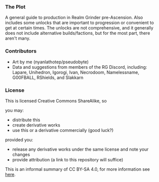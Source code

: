 ### The Plot

A general guide to production in Realm Grinder pre-Ascension. Also includes some unlocks that are important to progression or convenient to get at certain times. The unlocks are not comprehensive, and it generally does not include alternative builds/factions, but for the most part, there aren't many.

### Contributors
* Art by me (nyanlathotep/pseudobyte)
* Data and suggestions from members of the RG Discord, including: Lapare, Unihedron, Igorogi, Ivan, Necrodoom, Namelessname, G00FBALL, RShields, and Slakkarn

### License
This is licensed Creative Commons ShareAlike, so

you may:

* distribute this
* create derivative works
* use this or a derivative commercially (good luck?)

provided you:

* release any derivative works under the same license and note your changes
* provide attribution (a link to this repository will suffice)

This is an informal summary of CC BY-SA 4.0, for more information see [here](https://creativecommons.org/licenses/by-sa/4.0/).
